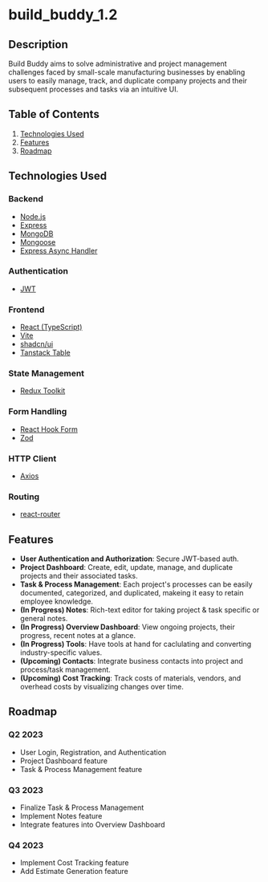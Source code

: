# build_buddy_1.2


## Description

Build Buddy aims to solve administrative and project management challenges faced by small-scale manufacturing businesses by enabling users to easily manage, track, and duplicate company projects and their subsequent processes and tasks via an intuitive UI. 

## Table of Contents

1. [Technologies Used](#technologies-used)
2. [Features](#features)
3. [Roadmap](#roadmap)


## Technologies Used

### **Backend**
- [Node.js](https://nodejs.org/en/docs/)
- [Express](https://expressjs.com/)
- [MongoDB](https://docs.mongodb.com/)
- [Mongoose](https://mongoosejs.com/docs/index.html)
- [Express Async Handler](https://www.npmjs.com/package/express-async-handler)

### **Authentication**
- [JWT](https://jwt.io/introduction/)

### **Frontend**
- [React (TypeScript)](https://reactjs.org/docs/getting-started.html)
- [Vite](https://vitejs.dev/guide/)
- [shadcn/ui](https://shadcn.github.io/ui/)
- [Tanstack Table](https://tanstack.com/table/v8)

### **State Management**
- [Redux Toolkit](https://redux-toolkit.js.org/)

### **Form Handling**
- [React Hook Form](https://react-hook-form.com/)
- [Zod](https://github.com/colinhacks/zod)

### **HTTP Client**
- [Axios](https://axios-http.com/docs/intro)

### **Routing**
- [react-router](https://reactrouter.com/)


## Features

- **User Authentication and Authorization**: Secure JWT-based auth.
- **Project Dashboard**: Create, edit, update, manage, and duplicate projects and their associated tasks.
- **Task & Process Management**: Each project's processes can be easily documented, categorized, and duplicated, makeing it easy to retain employee knowledge.
- **(In Progress) Notes**: Rich-text editor for taking project & task specific or general notes.
- **(In Progress) Overview Dashboard**: View ongoing projects, their progress, recent notes at a glance. 
- **(In Progress) Tools**: Have tools at hand for caclulating and converting industry-specific values.
- **(Upcoming) Contacts**: Integrate business contacts into project and process/task management.
- **(Upcoming) Cost Tracking**: Track costs of materials, vendors, and overhead costs by visualizing changes over time.


## Roadmap

### Q2 2023
- User Login, Registration, and Authentication 
- Project Dashboard feature
- Task & Process Management feature

### Q3 2023
- Finalize Task & Process Management
- Implement Notes feature  
- Integrate features into Overview Dashboard 

### Q4 2023
- Implement Cost Tracking feature
- Add Estimate Generation feature
